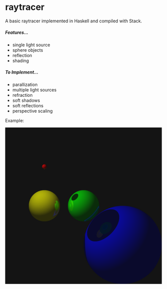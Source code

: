# raytracer

A basic raytracer implemented in Haskell and compiled with Stack.

##### Features...

- single light source
- sphere objects
- reflection
- shading

##### To Implement...

- parallization
- multiple light sources
- refraction
- soft shadows
- soft reflections
- perspective scaling



Example:

![test.png](test.png)
